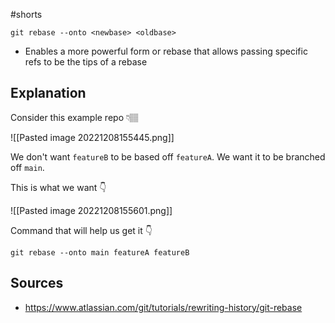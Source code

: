 #shorts

```git
git rebase --onto <newbase> <oldbase>
```

- Enables a more powerful form or rebase that allows passing specific refs to be the tips of a rebase

## Explanation
Consider this example repo 👇🏽

![[Pasted image 20221208155445.png]]

We don't want `featureB` to be based off `featureA`. We want it to be branched off `main`.

This is what we want 👇

![[Pasted image 20221208155601.png]]

Command that will help us get it 👇
```git
git rebase --onto main featureA featureB
```

## Sources
- https://www.atlassian.com/git/tutorials/rewriting-history/git-rebase